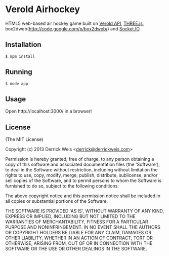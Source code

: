 # Verold Airhockey

  HTML5 web-based air hockey game built on [Verold API](http://verold.com),
  [THREE.js](https://github.com/mrdoob/three.js/), box2dweb(http://code.google.com/p/box2dweb/) and
  [Socket.IO](http://socket.io).

## Installation

    $ npm install

## Running

    $ node app

## Usage

  Open http://localhost:3000/ in a browser!

## License

(The MIT License)

Copyright (c) 2013 Derrick Weis &lt;derrick@derrickweis.com&gt;

Permission is hereby granted, free of charge, to any person obtaining
a copy of this software and associated documentation files (the
'Software'), to deal in the Software without restriction, including
without limitation the rights to use, copy, modify, merge, publish,
distribute, sublicense, and/or sell copies of the Software, and to
permit persons to whom the Software is furnished to do so, subject to
the following conditions:

The above copyright notice and this permission notice shall be
included in all copies or substantial portions of the Software.

THE SOFTWARE IS PROVIDED 'AS IS', WITHOUT WARRANTY OF ANY KIND,
EXPRESS OR IMPLIED, INCLUDING BUT NOT LIMITED TO THE WARRANTIES OF
MERCHANTABILITY, FITNESS FOR A PARTICULAR PURPOSE AND NONINFRINGEMENT.
IN NO EVENT SHALL THE AUTHORS OR COPYRIGHT HOLDERS BE LIABLE FOR ANY
CLAIM, DAMAGES OR OTHER LIABILITY, WHETHER IN AN ACTION OF CONTRACT,
TORT OR OTHERWISE, ARISING FROM, OUT OF OR IN CONNECTION WITH THE
SOFTWARE OR THE USE OR OTHER DEALINGS IN THE SOFTWARE.
